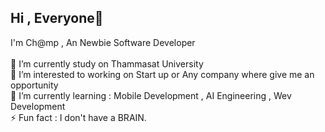 ## Hi , Everyone👋

I'm Ch@mp , An Newbie Software Developer<br><br>
🔭 I’m currently study on Thammasat University<br>
👯 I’m interested to working on Start up or Any company where give me an opportunity<br>🌱 I’m currently learning : Mobile Development , AI Engineering , Wev Development<br>⚡ Fun fact : I don't have a BRAIN. 
